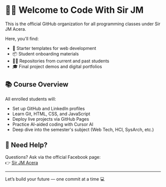 # 👨‍🏫 Welcome to Code With Sir JM

This is the official GitHub organization for all programming classes under Sir JM Acera.

Here, you'll find:
- 🚀 Starter templates for web development
- 📦 Student onboarding materials
- 🧑‍💻 Repositories from current and past students
- 🎓 Final project demos and digital portfolios

## 📚 Course Overview

All enrolled students will:
- Set up GitHub and LinkedIn profiles
- Learn Git, HTML, CSS, and JavaScript
- Deploy live projects via GitHub Pages
- Practice AI-aided coding with Cursor AI
- Deep dive into the semester's subject (Web Tech, HCI, SysArch, etc.)

## 📩 Need Help?

Questions? Ask via the official Facebook page:  
👉 [Sir JM Acera](https://www.facebook.com/sirjohnmichealacera)

---

Let’s build your future — one commit at a time 💻
